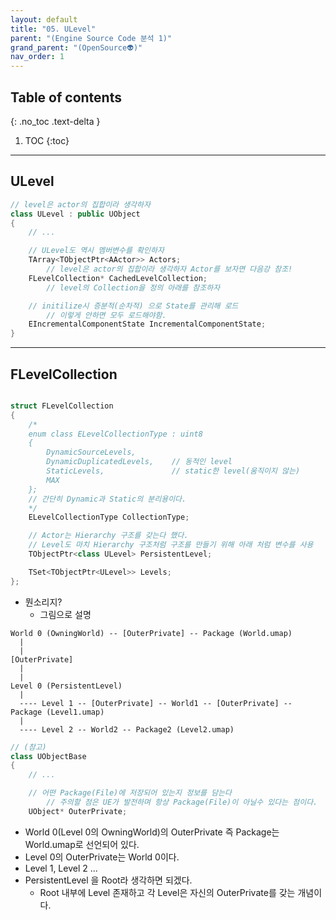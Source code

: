 ```yaml
---
layout: default
title: "05. ULevel"
parent: "(Engine Source Code 분석 1)"
grand_parent: "(OpenSource👽)"
nav_order: 1
---
```


## Table of contents
{: .no_toc .text-delta }

1. TOC
{:toc}

---

## ULevel

```cpp
// level은 actor의 집합이라 생각하자
class ULevel : public UObject
{
    // ...

    // ULevel도 역시 멤버변수를 확인하자
    TArray<TObjectPtr<AActor>> Actors;
        // level은 actor의 집합이라 생각하자 Actor를 보자면 다음강 참조!
    FLevelCollection* CachedLevelCollection;
        // level의 Collection을 정의 아래를 참조하자

    // initilize시 증분적(순차적) 으로 State를 관리해 로드
        // 이렇게 안하면 모두 로드해야함.
    EIncrementalComponentState IncrementalComponentState;
}
```

---

## FLevelCollection

```cpp

struct FLevelCollection
{
    /*
    enum class ELevelCollectionType : uint8
    {
        DynamicSourceLevels,
        DynamicDuplicatedLevels,    // 동적인 level
        StaticLevels,               // static한 level(움직이지 않는)
        MAX
    };
    // 간단히 Dynamic과 Static의 분리용이다.
    */
    ELevelCollectionType CollectionType;

    // Actor는 Hierarchy 구조를 갖는다 했다.
    // Level도 마치 Hierarchy 구조처럼 구조를 만들기 위해 아래 처럼 변수를 사용
    TObjectPtr<class ULevel> PersistentLevel;

    TSet<TObjectPtr<ULevel>> Levels;
};
```

* 뭔소리지?
    * 그림으로 설명 

```
World 0 (OwningWorld) -- [OuterPrivate] -- Package (World.umap)
  |
  |
[OuterPrivate]
  |
  |
Level 0 (PersistentLevel)
  |
  ---- Level 1 -- [OuterPrivate] -- World1 -- [OuterPrivate] -- Package (Level1.umap)
  |
  ---- Level 2 -- World2 -- Package2 (Level2.umap)
```

```cpp
// (참고)
class UObjectBase
{
    // ...

    // 어떤 Package(File)에 저장되어 있는지 정보를 담는다
        // 주의할 점은 UE가 발전하며 항상 Package(File)이 아닐수 있다는 점이다.
    UObject* OuterPrivate;
```

* World 0(Level 0의 OwningWorld)의 OuterPrivate 즉 Package는 World.umap로 선언되어 있다.
* Level 0의 OuterPrivate는 World 0이다.
* Level 1, Level 2 ...
* PersistentLevel 을 Root라 생각하면 되겠다.
    * Root 내부에 Level 존재하고 각 Level은 자신의 OuterPrivate를 갖는 개념이다.

